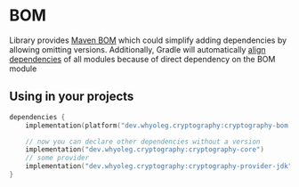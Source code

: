 # BOM

Library provides [Maven BOM](https://docs.gradle.org/current/userguide/platforms.html#sub:bom_import)
which could simplify adding dependencies by allowing omitting versions.
Additionally, Gradle will
automatically [align dependencies](https://docs.gradle.org/current/userguide/dependency_version_alignment.html#aligning_versions_natively_with_gradle)
of all modules because of direct dependency on the BOM module

## Using in your projects

```kotlin
dependencies {
    implementation(platform("dev.whyoleg.cryptography:cryptography-bom:0.2.0"))

    // now you can declare other dependencies without a version 
    implementation("dev.whyoleg.cryptography:cryptography-core")
    // some provider
    implementation("dev.whyoleg.cryptography:cryptography-provider-jdk")
}
```
